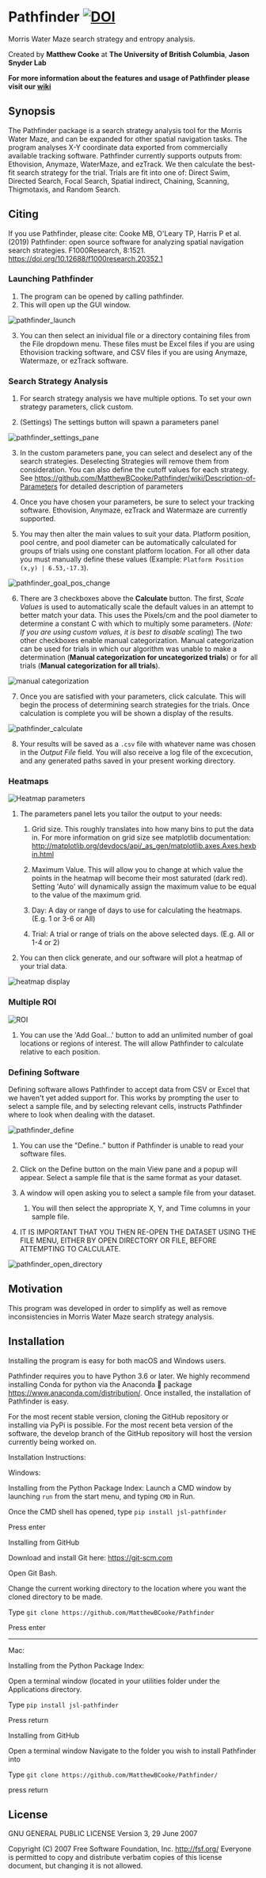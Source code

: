 # Pathfinder    [![DOI](https://zenodo.org/badge/188258387.svg)](https://zenodo.org/badge/latestdoi/188258387)

Morris Water Maze search strategy and entropy analysis.

Created by **Matthew Cooke** at **The University of British Columbia**, **Jason Snyder Lab**

**For more information about the features and usage of Pathfinder please visit our [wiki](https://github.com/MatthewBCooke/Pathfinder/wiki)**

## Synopsis

The Pathfinder package is a search strategy analysis tool for the Morris Water Maze, and can be expanded for other spatial navigation tasks. The program analyses X-Y coordinate data exported from commercially available tracking software. Pathfinder currently supports outputs from: Ethovision, Anymaze, WaterMaze, and ezTrack. We then calculate the best-fit search strategy for the trial. Trials are fit into one of: Direct Swim, Directed Search, Focal Search, Spatial indirect, Chaining, Scanning, Thigmotaxis, and Random Search.

## Citing

If you use Pathfinder, please cite: Cooke MB, O'Leary TP, Harris P et al. (2019) Pathfinder: open source software for analyzing spatial navigation search strategies. F1000Research, 8:1521. https://doi.org/10.12688/f1000research.20352.1

### Launching Pathfinder

1. The program can be opened by calling pathfinder.
2. This will open up the GUI window.

![pathfinder_launch](https://user-images.githubusercontent.com/7039454/86947608-d5d6b400-c100-11ea-970c-f1ec05833de7.gif)

3. You can then select an inividual file or a directory containing files from the File dropdown menu. These files must be Excel files if you are using Ethovision tracking software, and CSV files if you are using Anymaze, Watermaze, or ezTrack software.

### Search Strategy Analysis

1. For search strategy analysis we have multiple options. To set your own strategy parameters, click custom.

2. (Settings) The settings button will spawn a parameters panel

![pathfinder_settings_pane](https://user-images.githubusercontent.com/7039454/86947641-e4bd6680-c100-11ea-8263-3a20f429d2bf.gif)

3. In the custom parameters pane, you can select and deselect any of the search strategies. Deselecting Strategies will remove them from consideration. You can also define the cutoff values for each strategy. See https://github.com/MatthewBCooke/Pathfinder/wiki/Description-of-Parameters for detailed description of parameters

4. Once you have chosen your parameters, be sure to select your tracking software. Ethovision, Anymaze, ezTrack and Watermaze are currently supported. 

5. You may then alter the main values to suit your data. Platform position, pool centre, and pool diameter can be automatically calculated for groups of trials using one constant platform location. For all other data you must manually define these values (Example: `Platform Position (x,y) | 6.53,-17.3`).

![pathfinder_goal_pos_change](https://user-images.githubusercontent.com/7039454/86947673-f3a41900-c100-11ea-82a5-c1245e0d02af.gif)

6. There are 3 checkboxes above the **Calculate** button. The first, *Scale Values* is used to automatically scale the default values in an attempt to better match your data. This uses the Pixels/cm and the pool diameter to determine a constant C with which to multiply some parameters. (*Note: If you are using custom values, it is best to disable scaling*) The two other checkboxes enable manual categorization. Manual categorization can be used for trials in which our algorithm was unable to make a determination (**Manual categorization for uncategorized trials**) or for all trials (**Manual categorization for all trials**). 

![manual categorization](http://snyderlab.com/pathfinder/manual.jpg)

7. Once you are satisfied with your parameters, click calculate. This will begin the process of determining search strategies for the trials. Once calculation is complete you will be shown a display of the results.

![pathfinder_calculate](https://user-images.githubusercontent.com/7039454/86947699-00287180-c101-11ea-978c-89d4bd95e3c5.gif)

8. Your results will be saved as a `.csv` file with whatever name was chosen in the *Output File* field. You will also receive a log file of the excecution, and any generated paths saved in your present working directory.

### Heatmaps

![Heatmap parameters](http://snyderlab.com/pathfinder/heatmapparams.jpg)

1. The parameters panel lets you tailor the output to your needs:

    1. Grid size. This roughly translates into how many bins to put the data in. For more information on grid size see matplotlib documentation: http://matplotlib.org/devdocs/api/_as_gen/matplotlib.axes.Axes.hexbin.html

    2. Maximum Value. This will allow you to change at which value the points in the heatmap will become their most saturated (dark red). Setting 'Auto' will dynamically assign the maximum value to be equal to the value of the maximum grid.


    3. Day: A day or range of days to use for calculating the heatmaps. (E.g. 1 or 3-6 or All)

    4. Trial: A trial or range of trials on the above selected days. (E.g. All or 1-4 or 2)

2. You can then click generate, and our software will plot a heatmap of your trial data.

![heatmap display](http://snyderlab.com/pathfinder/heatmap.jpg)


### Multiple ROI

![ROI](http://snyderlab.com/pathfinder/pathfinder_addROI.png)

1. You can use the 'Add Goal...' button to add an unlimited number of goal locations or regions of interest. The will allow Pathfinder to calculate relative to each position.

### Defining Software

Defining software allows Pathfinder to accept data from CSV or Excel that we haven't yet added support for. This works by prompting the user to select a sample file, and by selecting relevant cells, instructs Pathfinder where to look when dealing with the dataset. 

![pathfinder_define](https://user-images.githubusercontent.com/7039454/86947754-0f0f2400-c101-11ea-8489-b06b47634c97.gif)

1. You can use the "Define.." button if Pathfinder is unable to read your software files.

2. Click on the Define button on the main View pane and a popup will appear. Select a sample file that is the same format as your dataset.

3. A window will open asking you to select a sample file from your dataset.
    1. You will then select the appropriate X, Y, and Time columns in your sample file.
4. IT IS IMPORTANT THAT YOU THEN RE-OPEN THE DATASET USING THE FILE MENU, EITHER BY OPEN DIRECTORY OR FILE, BEFORE ATTEMPTING TO CALCULATE.

![pathfinder_open_directory](https://user-images.githubusercontent.com/7039454/86947834-2e0db600-c101-11ea-8e7c-f12d2117f3b8.gif)


## Motivation

This program was developed in order to simplify as well as remove inconsistencies in Morris Water Maze search strategy analysis. 

## Installation

Installing the program is easy for both macOS and Windows users.

Pathfinder requires you to have Python 3.6 or later. We highly recommend installing Conda for python via the Anaconda 🐍 package https://www.anaconda.com/distribution/. Once installed, the installation of Pathfinder is easy.

For the most recent stable version, cloning the GitHub repository or installing via PyPi is possible. For the most recent beta version of the software, the develop branch of the GitHub repository will host the version currently being worked on.

Installation Instructions:

Windows:

Installing from the Python Package Index:
Launch a CMD window by launching `run` from the start menu, and typing `CMD` in Run.

Once the CMD shell has opened, type `pip install jsl-pathfinder`

Press enter

Installing from GitHub

Download and install Git here: https://git-scm.com

Open Git Bash.

Change the current working directory to the location where you want the cloned directory to be made.

Type `git clone https://github.com/MatthewBCooke/Pathfinder`

Press enter

***

Mac:

Installing from the Python Package Index:

Open a terminal window (located in your utilities folder under the Applications directory.

Type `pip install jsl-pathfinder`

Press return

Installing from GitHub

Open a terminal window Navigate to the folder you wish to install Pathfinder into

Type `git clone https://github.com/MatthewBCooke/Pathfinder/`

press return


## License

GNU GENERAL PUBLIC LICENSE
                       Version 3, 29 June 2007

 Copyright (C) 2007 Free Software Foundation, Inc. <http://fsf.org/>
 Everyone is permitted to copy and distribute verbatim copies
 of this license document, but changing it is not allowed.

